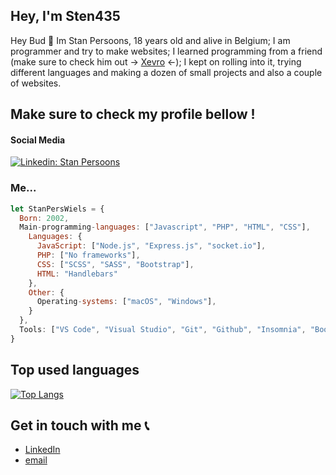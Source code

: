 <h2>Hey, I'm Sten435</h2>
<p></span>Hey Bud 👋 Im Stan Persoons, 18 years old and alive in Belgium; I am programmer and try to make websites; I learned programming from a friend (make sure to check him out -> <a href="https://github.com/Xevro" target="_blank">Xevro</a> <-); I kept on rolling into it, trying different languages and making a dozen of small projects and also a couple of websites.

<h2>Make sure to check my profile bellow !</h2>

<h4>Social Media</h4>

[![Linkedin: Stan Persoons](https://img.shields.io/badge/-Stan%20Persoons-blue?style=flat-square&logo=Linkedin&logoColor=white&link=https://www.linkedin.com/in/stan-persoons-a8006914a/)](https://www.linkedin.com/in/stan-persoons-a8006914a/)

<h3>Me...</h3>

```javascript
let StanPersWiels = {
  Born: 2002,
  Main-programming-languages: ["Javascript", "PHP", "HTML", "CSS"],
    Languages: {
      JavaScript: ["Node.js", "Express.js", "socket.io"],
      PHP: ["No frameworks"],
      CSS: ["SCSS", "SASS", "Bootstrap"],
      HTML: "Handlebars"
    },
    Other: {
      Operating-systems: ["macOS", "Windows"],
    }
  },
  Tools: ["VS Code", "Visual Studio", "Git", "Github", "Insomnia", "Bootstrap Studio"],
}
```

<h2>Top used languages</h2>

[![Top Langs](https://github-readme-stats.vercel.app/api/top-langs/?username=sten435&layout=compact)](https://github.com/anuraghazra/github-readme-stats)

## Get in touch with me 📞

- [LinkedIn](<https://www.linkedin.com/in/stan-persoons-a8006914a/>)
- [email](<mailto:stan.persoons2@gmail.com>)
